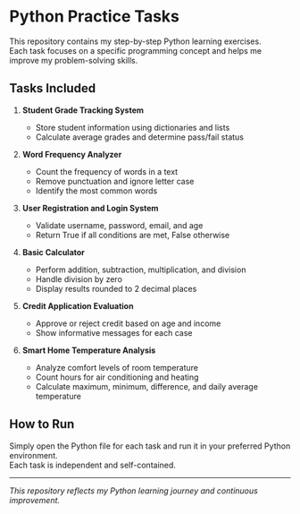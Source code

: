 # Python Practice Tasks

This repository contains my step-by-step Python learning exercises.  
Each task focuses on a specific programming concept and helps me improve my problem-solving skills.

## Tasks Included

1. **Student Grade Tracking System**  
   - Store student information using dictionaries and lists  
   - Calculate average grades and determine pass/fail status  

2. **Word Frequency Analyzer**  
   - Count the frequency of words in a text  
   - Remove punctuation and ignore letter case  
   - Identify the most common words  

3. **User Registration and Login System**  
   - Validate username, password, email, and age  
   - Return True if all conditions are met, False otherwise  

4. **Basic Calculator**  
   - Perform addition, subtraction, multiplication, and division  
   - Handle division by zero  
   - Display results rounded to 2 decimal places  

5. **Credit Application Evaluation**  
   - Approve or reject credit based on age and income  
   - Show informative messages for each case  

6. **Smart Home Temperature Analysis**  
   - Analyze comfort levels of room temperature  
   - Count hours for air conditioning and heating  
   - Calculate maximum, minimum, difference, and daily average temperature  

## How to Run
Simply open the Python file for each task and run it in your preferred Python environment.  
Each task is independent and self-contained.

---

*This repository reflects my Python learning journey and continuous improvement.*
